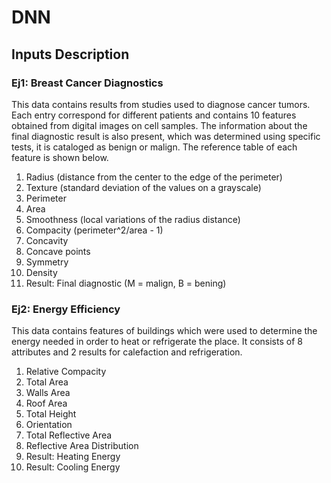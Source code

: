 # DNN

## Inputs Description

### Ej1: Breast Cancer Diagnostics

This data contains results from studies used to diagnose cancer tumors. Each entry correspond for different patients and contains 10 features obtained from digital images on cell samples. The information about the final diagnostic result is also present, which was determined using specific tests, it is cataloged as benign or malign. The reference table of each feature is shown below.

1. Radius (distance from the center to the edge of the perimeter) 
2. Texture (standard deviation of the values on a grayscale)
3. Perimeter
4. Area
5. Smoothness (local variations of the radius distance)
6. Compacity (perimeter^2/area - 1)
7. Concavity
8. Concave points
9. Symmetry
10. Density
11. Result: Final diagnostic (M = malign, B = bening)

### Ej2: Energy Efficiency

This data contains features of buildings which were used to determine the energy needed in order to heat or refrigerate the place.
It consists of 8 attributes and 2 results for calefaction and refrigeration.

1. Relative Compacity
2. Total Area
3. Walls Area
4. Roof Area
5. Total Height
6. Orientation
7. Total Reflective Area
8. Reflective Area Distribution
9. Result: Heating Energy
10. Result: Cooling Energy 
